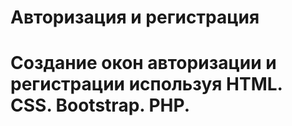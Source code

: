 # Авторизация и регистрация
# Создание окон авторизации и регистрации используя HTML. CSS. Bootstrap. PHP.

